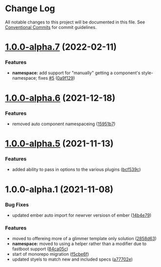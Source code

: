 # Change Log

All notable changes to this project will be documented in this file.
See [Conventional Commits](https://conventionalcommits.org) for commit guidelines.

# [1.0.0-alpha.7](https://github.com/webark/ember-cli-styles/compare/ember-cli-styles-namespace@1.0.0-alpha.6...ember-cli-styles-namespace@1.0.0-alpha.7) (2022-02-11)


### Features

* **namespace:** add support for "manually" getting a component's style-namespace; fixes [#5](https://github.com/webark/ember-cli-styles/issues/5) ([0a9f129](https://github.com/webark/ember-cli-styles/commit/0a9f12927c41a2c2013420cbd362aec4a1508a53))





# [1.0.0-alpha.6](https://github.com/webark/ember-cli-styles/compare/ember-cli-styles-namespace@1.0.0-alpha.5...ember-cli-styles-namespace@1.0.0-alpha.6) (2021-12-18)


### Features

* removed auto component namespaceing ([15951b7](https://github.com/webark/ember-cli-styles/commit/15951b722a9fbab8973c4ee672e6f4540e5669ee))





# [1.0.0-alpha.5](https://github.com/webark/ember-cli-styles/compare/ember-cli-styles-namespace@1.0.0-alpha.4...ember-cli-styles-namespace@1.0.0-alpha.5) (2021-11-13)


### Features

* added ability to pass in options to the various plugins ([bcf539c](https://github.com/webark/ember-cli-styles/commit/bcf539cf54f167ee44c606e670ea59ffe9ff6e03))





# 1.0.0-alpha.1 (2021-11-08)


### Bug Fixes

* updated ember auto import for newrver versiosn of ember ([14b4e79](https://github.com/webark/ember-cli-styles/commit/14b4e7942b96fdbfffecb18fc4312fb090e85228))


### Features

* moved to offereing more of a glimmer template only solution ([2858d63](https://github.com/webark/ember-cli-styles/commit/2858d633d373016e254626c5c2499c39df3a9383))
* **namespace:** moved to using a helper rather than a modifier due to fastboot support ([84ca05c](https://github.com/webark/ember-cli-styles/commit/84ca05cbe28959aa7ef12d73986b79477098c404))
* start of monorepo migration ([f5cbe6f](https://github.com/webark/ember-cli-styles/commit/f5cbe6f6407cc0c0220763abad2023559c9fd009))
* updated styels to match new and included specs ([a77702e](https://github.com/webark/ember-cli-styles/commit/a77702e1f32947f66595bce24f49d0f5041ba680))
